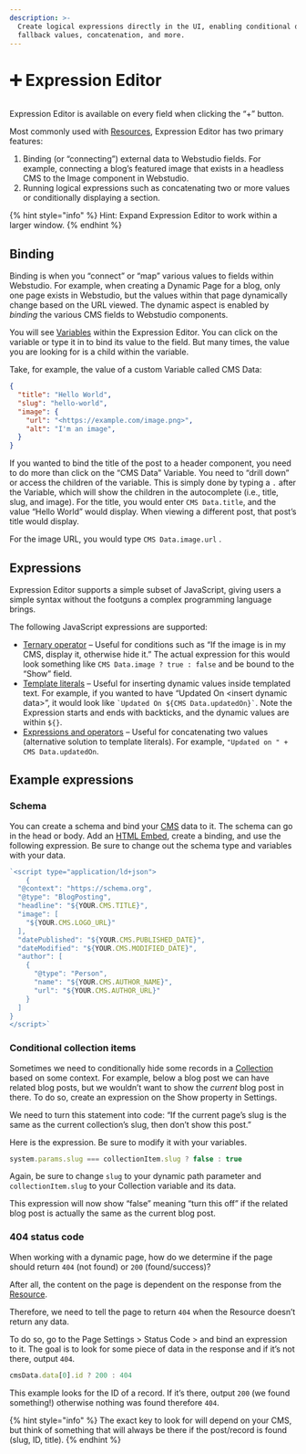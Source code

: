 ```yaml
---
description: >-
  Create logical expressions directly in the UI, enabling conditional display,
  fallback values, concatenation, and more.
---
```


# ➕ Expression Editor

<figure><img src="../../.gitbook/assets/webstudio-expression-editor.png" alt=""><figcaption></figcaption></figure>

Expression Editor is available on every field when clicking the “+” button.

Most commonly used with [Resources](variables.md#resource), Expression Editor has two primary features:

1. Binding (or “connecting”) external data to Webstudio fields. For example, connecting a blog’s featured image that exists in a headless CMS to the Image component in Webstudio.
2. Running logical expressions such as concatenating two or more values or conditionally displaying a section.

{% hint style="info" %}
Hint: Expand Expression Editor to work within a larger window.
{% endhint %}

## Binding

Binding is when you “connect” or “map” various values to fields within Webstudio. For example, when creating a Dynamic Page for a blog, only one page exists in Webstudio, but the values within that page dynamically change based on the URL viewed. The dynamic aspect is enabled by _binding_ the various CMS fields to Webstudio components.

You will see [Variables](variables.md) within the Expression Editor. You can click on the variable or type it in to bind its value to the field. But many times, the value you are looking for is a child within the variable.

Take, for example, the value of a custom Variable called CMS Data:

```json
{
  "title": "Hello World",
  "slug": "hello-world",
  "image": {
    "url": "<https://example.com/image.png>",
    "alt": "I'm an image",
  }
}
```

If you wanted to bind the title of the post to a header component, you need to do more than click on the “CMS Data” Variable. You need to “drill down” or access the children of the variable. This is simply done by typing a `.` after the Variable, which will show the children in the autocomplete (i.e., title, slug, and image). For the title, you would enter `CMS Data.title`, and the value “Hello World” would display. When viewing a different post, that post’s title would display.

For the image URL, you would type `CMS Data.image.url` .

## Expressions

Expression Editor supports a simple subset of JavaScript, giving users a simple syntax without the footguns a complex programming language brings.

The following JavaScript expressions are supported:

* [Ternary operator](https://developer.mozilla.org/en-US/docs/Web/JavaScript/Reference/Operators/Conditional_operator) – Useful for conditions such as “If the image is in my CMS, display it, otherwise hide it.” The actual expression for this would look something like `CMS Data.image ? true : false` and be bound to the “Show” field.
* [Template literals](https://developer.mozilla.org/en-US/docs/Web/JavaScript/Reference/Template_literals) – Useful for inserting dynamic values inside templated text. For example, if you wanted to have “Updated On \<insert dynamic data>”, it would look like `` `Updated On ${CMS Data.updatedOn}` ``. Note the Expression starts and ends with backticks, and the dynamic values are within `${}`.
* [Expressions and operators](https://developer.mozilla.org/en-US/docs/Web/JavaScript/Guide/Expressions_and_Operators) – Useful for concatenating two values (alternative solution to template literals). For example, `"Updated on " + CMS Data.updatedOn`.

## Example expressions

### Schema

You can create a schema and bind your [CMS](cms.md) data to it. The schema can go in the head or body. Add an [HTML Embed](../core-components/html-embed.md), create a binding, and use the following expression. Be sure to change out the schema type and variables with your data.

```javascript
`<script type="application/ld+json">
    {
  "@context": "https://schema.org",
  "@type": "BlogPosting",
  "headline": "${YOUR.CMS.TITLE}",
  "image": [
    "${YOUR.CMS.LOGO_URL}"
  ],
  "datePublished": "${YOUR.CMS.PUBLISHED_DATE}",
  "dateModified": "${YOUR.CMS.MODIFIED_DATE}",
  "author": [
    {
      "@type": "Person",
      "name": "${YOUR.CMS.AUTHOR_NAME}",
      "url": "${YOUR.CMS.AUTHOR_URL}"
    }
  ]
}
</script>`
```

### Conditional collection items

Sometimes we need to conditionally hide some records in a [Collection](../core-components/collection.md.md) based on some context. For example, below a blog post we can have related blog posts, but we wouldn’t want to show the _current_ blog post in there. To do so, create an expression on the Show property in Settings.

We need to turn this statement into code: “If the current page’s slug is the same as the current collection’s slug, then don’t show this post.”

Here is the expression. Be sure to modify it with your variables.

```javascript
system.params.slug === collectionItem.slug ? false : true
```

Again, be sure to change `slug` to your dynamic path parameter and `collectionItem.slug` to your Collection variable and its data.

This expression will now show “false” meaning “turn this off” if the related blog post is actually the same as the current blog post.

### 404 status code

When working with a dynamic page, how do we determine if the page should return `404` (not found) or `200` (found/success)?

After all, the content on the page is dependent on the response from the [Resource](variables.md#resource).

Therefore, we need to tell the page to return `404` when the Resource doesn’t return any data.

To do so, go to the Page Settings > Status Code > and bind an expression to it. The goal is to look for some piece of data in the response and if it’s not there, output `404`.

```javascript
cmsData.data[0].id ? 200 : 404
```

This example looks for the ID of a record. If it’s there, output `200` (we found something!) otherwise nothing was found therefore `404`.

{% hint style="info" %}
The exact key to look for will depend on your CMS, but think of something that will always be there if the post/record is found (slug, ID, title).
{% endhint %}
